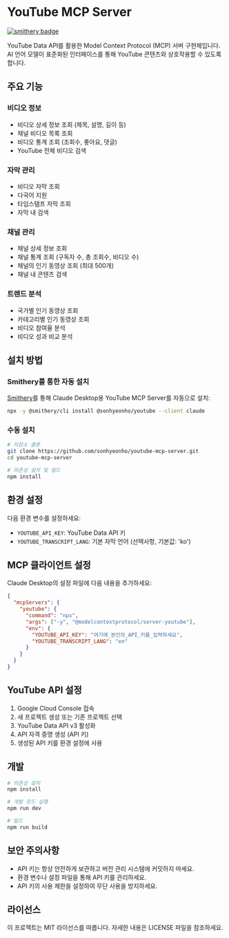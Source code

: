 # YouTube MCP Server
[![smithery badge](https://smithery.ai/badge/@sonhyeonho/youtube)](https://smithery.ai/server/@sonhyeonho/youtube)

YouTube Data API를 활용한 Model Context Protocol (MCP) 서버 구현체입니다. AI 언어 모델이 표준화된 인터페이스를 통해 YouTube 콘텐츠와 상호작용할 수 있도록 합니다.

## 주요 기능

### 비디오 정보
* 비디오 상세 정보 조회 (제목, 설명, 길이 등)
* 채널 비디오 목록 조회
* 비디오 통계 조회 (조회수, 좋아요, 댓글)
* YouTube 전체 비디오 검색

### 자막 관리
* 비디오 자막 조회
* 다국어 지원
* 타임스탬프 자막 조회
* 자막 내 검색

### 채널 관리
* 채널 상세 정보 조회
* 채널 통계 조회 (구독자 수, 총 조회수, 비디오 수)
* 채널의 인기 동영상 조회 (최대 500개)
* 채널 내 콘텐츠 검색

### 트렌드 분석
* 국가별 인기 동영상 조회
* 카테고리별 인기 동영상 조회
* 비디오 참여율 분석
* 비디오 성과 비교 분석

## 설치 방법

### Smithery를 통한 자동 설치

[Smithery](https://smithery.ai/server/@sonhyeonho/youtube)를 통해 Claude Desktop용 YouTube MCP Server를 자동으로 설치:

```bash
npx -y @smithery/cli install @sonhyeonho/youtube --client claude
```

### 수동 설치
```bash
# 저장소 클론
git clone https://github.com/sonhyeonho/youtube-mcp-server.git
cd youtube-mcp-server

# 의존성 설치 및 빌드
npm install
```

## 환경 설정
다음 환경 변수를 설정하세요:
* `YOUTUBE_API_KEY`: YouTube Data API 키
* `YOUTUBE_TRANSCRIPT_LANG`: 기본 자막 언어 (선택사항, 기본값: 'ko')

## MCP 클라이언트 설정
Claude Desktop의 설정 파일에 다음 내용을 추가하세요:

```json
{
  "mcpServers": {
    "youtube": {
      "command": "npx",
      "args": ["-y", "@modelcontextprotocol/server-youtube"],
      "env": {
        "YOUTUBE_API_KEY": "여기에_본인의_API_키를_입력하세요",
        "YOUTUBE_TRANSCRIPT_LANG": "en"
      }
    }
  }
}
```

## YouTube API 설정
1. Google Cloud Console 접속
2. 새 프로젝트 생성 또는 기존 프로젝트 선택
3. YouTube Data API v3 활성화
4. API 자격 증명 생성 (API 키)
5. 생성된 API 키를 환경 설정에 사용


## 개발

```bash
# 의존성 설치
npm install

# 개발 모드 실행
npm run dev

# 빌드
npm run build
```

## 보안 주의사항
- API 키는 항상 안전하게 보관하고 버전 관리 시스템에 커밋하지 마세요.
- 환경 변수나 설정 파일을 통해 API 키를 관리하세요.
- API 키의 사용 제한을 설정하여 무단 사용을 방지하세요.

## 라이선스
이 프로젝트는 MIT 라이선스를 따릅니다. 자세한 내용은 LICENSE 파일을 참조하세요. 